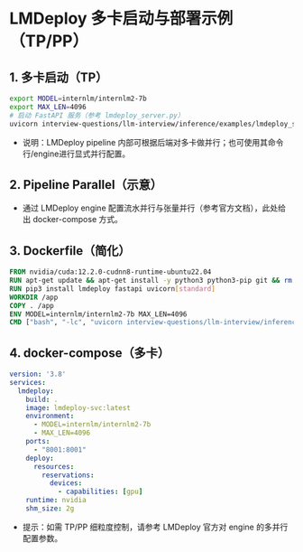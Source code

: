 # LMDeploy 多卡启动与部署示例（TP/PP）

## 1. 多卡启动（TP）
```bash
export MODEL=internlm/internlm2-7b
export MAX_LEN=4096
# 启动 FastAPI 服务（参考 lmdeploy_server.py）
uvicorn interview-questions/llm-interview/inference/examples/lmdeploy_server:app --host 0.0.0.0 --port 8001
```
- 说明：LMDeploy pipeline 内部可根据后端对多卡做并行；也可使用其命令行/engine进行显式并行配置。

## 2. Pipeline Parallel（示意）
- 通过 LMDeploy engine 配置流水并行与张量并行（参考官方文档），此处给出 docker-compose 方式。

## 3. Dockerfile（简化）
```dockerfile
FROM nvidia/cuda:12.2.0-cudnn8-runtime-ubuntu22.04
RUN apt-get update && apt-get install -y python3 python3-pip git && rm -rf /var/lib/apt/lists/*
RUN pip3 install lmdeploy fastapi uvicorn[standard]
WORKDIR /app
COPY . /app
ENV MODEL=internlm/internlm2-7b MAX_LEN=4096
CMD ["bash", "-lc", "uvicorn interview-questions/llm-interview/inference/examples/lmdeploy_server:app --host 0.0.0.0 --port 8001"]
```

## 4. docker-compose（多卡）
```yaml
version: '3.8'
services:
  lmdeploy:
    build: .
    image: lmdeploy-svc:latest
    environment:
      - MODEL=internlm/internlm2-7b
      - MAX_LEN=4096
    ports:
      - "8001:8001"
    deploy:
      resources:
        reservations:
          devices:
            - capabilities: [gpu]
    runtime: nvidia
    shm_size: 2g
```
- 提示：如需 TP/PP 细粒度控制，请参考 LMDeploy 官方对 engine 的多并行配置参数。
